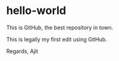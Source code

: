 # hello-world

This is GitHub, the best repository in town.

This is legally my first edit using GitHub.

Regards,
Ajit
